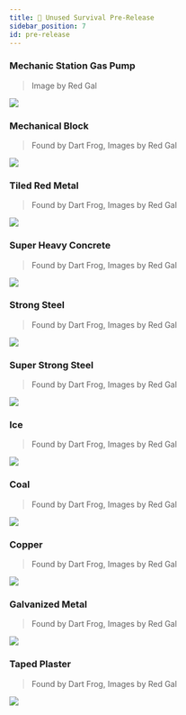 ```yaml
---
title: 🔐 Unused Survival Pre-Release
sidebar_position: 7
id: pre-release
---
```



### Mechanic Station Gas Pump
> Image by Red Gal

![](./gas-pump.png)

### Mechanical Block
> Found by Dart Frog, Images by Red Gal

![](./mechanical.png)

### Tiled Red Metal
> Found by Dart Frog, Images by Red Gal

![](./tiled-red-metal.png)

### Super Heavy Concrete
> Found by Dart Frog, Images by Red Gal

![](./super-heavy-concrete.png)

### Strong Steel
> Found by Dart Frog, Images by Red Gal

![](./strong-steel.png)

### Super Strong Steel
> Found by Dart Frog, Images by Red Gal

![](./super-strong-steel.png)

### Ice
> Found by Dart Frog, Images by Red Gal

![](./ice.png)

### Coal
> Found by Dart Frog, Images by Red Gal

![](./coal.png)

### Copper
> Found by Dart Frog, Images by Red Gal

![](./copper.png)

### Galvanized Metal
> Found by Dart Frog, Images by Red Gal

![](./galvanized-metal.png)

### Taped Plaster
> Found by Dart Frog, Images by Red Gal

![](./taped-plaster.png)